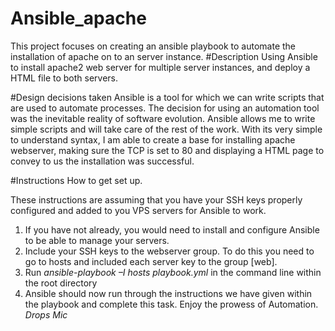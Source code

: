 # Ansible_apache
This project focuses on creating an ansible playbook to automate the installation of apache on to an server instance.
#Description
Using Ansible to install apache2 web server for multiple server instances, and deploy a HTML file to both servers.

#Design decisions taken
Ansible is a tool for which we can write scripts that are used to automate processes. 
The decision for using an automation tool was the inevitable reality of software evolution. 
Ansible allows me to write simple scripts and will take care of the rest of the work. 
With its very simple to understand syntax, I am able to create a base for installing apache webserver, 
making sure the TCP is set to 80 and displaying a HTML page to convey to us the installation was successful.


#Instructions 
How to get set up.

These instructions are assuming that you have your SSH keys properly configured and added to you VPS servers for Ansible to work.

1. If you have not already, you would need to install and configure Ansible to be able to manage your servers.
2. Include your SSH keys to the webserver group. To do this you need to go to hosts and included each server key to the group [web].
3.	Run *ansible-playbook –I hosts playbook.yml* in the command line within the root directory
4.	Ansible should now run through the instructions we have given within the playbook and complete this task. Enjoy the prowess of Automation. *Drops Mic*
